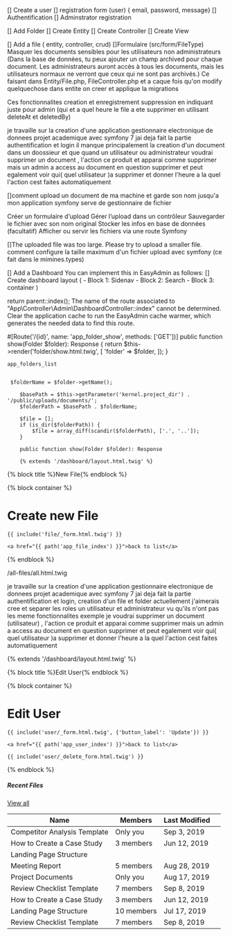 [] Create a user 
[] registration form (user) { email, password, message}
[] Authentification 
[] Adminstrator registration

[] Add Folder
    [] Create Entity
    [] Create Controller
    [] Create View

[] Add a file ( entity, controller, crud)
[]Formulaire (src/form/FileType)
Masquer les documents sensibles pour les utilisateurs non administrateurs
(Dans la base de données, tu peux ajouter un champ archived pour chaque document. Les administrateurs auront accès à tous les documents, mais les utilisateurs normaux ne verront que ceux qui ne sont pas archivés.) Ce faisant dans 
Entity/File.php, FileController.php et a caque fois qu'on modify quelquechose dans entite on creer et applique la migrations

Ces fonctionnalites
creation et enregistrement
suppression en indiquant juste pour admin (qui et a quel heure le file a ete supprimer en utilisant 
deleteAt et deletedBy)


je travaille sur la creation d'une application gestionnaire electronique de donnees projet academique avec symfony 7 jai deja fait la partie authentification et login il manque principalement la creation d'un document  dans un doossieur et que quand un utilisateur ou administrateur voudrai supprimer un document , l'action ce produit et apparai comme supprimer mais un admin a access au document en question supprimer et peut egalement voir qui( quel utilisateur )a supprimer et donner l'heure a la quel l'action cest faites automatiquement  



[]comment upload un document de ma machine et garde son nom jusqu'a mon application symfony serve de gestionnaire de fichier

Créer un formulaire d’upload
Gérer l’upload dans un contrôleur
Sauvegarder le fichier avec son nom original
Stocker les infos en base de données (facultatif)
Afficher ou servir les fichiers via une route Symfony

[]The uploaded file was too large. Please try to upload a smaller file. comment configure la taille  maximum  d'un fichier upload  avec symfony (ce fait dans le mimines.types)


[] Add a Dashboard
You can implement this in EasyAdmin as follows:
[] Create dashboard layout (
    - Block 1: Sidenav
    - Block 2: Search
    - Block 3: container
)

 return parent::index();
 The name of the route associated to "App\Controller\Admin\DashboardController::index" cannot be determined. Clear the application cache to run the EasyAdmin cache warmer, which generates the needed data to find this route. 

 #[Route('/{id}', name: 'app_folder_show', methods: ['GET'])]
 public function show(Folder $folder): Response
    {
        return $this->render('folder/show.html.twig', [
            'folder' => $folder,
        ]);
    }

    app_folders_list


     $folderName = $folder->getName();

        $basePath = $this->getParameter('kernel.project_dir') . '/public/uploads/documents/';
        $folderPath = $basePath . $folderName;

        $file = [];
        if (is_dir($folderPath)) {
            $file = array_diff(scandir($folderPath), ['.', '..']);
        }

        public function show(Folder $folder): Response

        {% extends '/dashboard/layout.html.twig' %}


{% block title %}New File{% endblock %}

{% block container %}
    <h1>Create new File</h1>

    {{ include('file/_form.html.twig') }}

    <a href="{{ path('app_file_index') }}">back to list</a>
{% endblock %}

/all-files/all.html.twig

je travaille sur la creation d'une application gestionnaire electronique de donnees projet academique avec symfony 7 jai deja fait la partie authentification et login, creation d'un file et folder actuellement j'aimerais cree et separer les roles  un utilisateur et  administrateur  vu qu'ils n'ont pas les meme fonctionnalites exemple je voudrai supprimer un document (utilisateur) , l'action ce produit et apparai comme supprimer mais un admin a access au document en question supprimer et peut egalement voir qui( quel utilisateur )a supprimer et donner l'heure a la quel l'action cest faites automatiquement

{% extends '/dashboard/layout.html.twig' %}

{% block title %}Edit User{% endblock %}

{% block container %}
    <h1>Edit User</h1>

    {{ include('user/_form.html.twig', {'button_label': 'Update'}) }}

    <a href="{{ path('app_user_index') }}">back to list</a>

    {{ include('user/_delete_form.html.twig') }}
{% endblock %}

<div class="d-flex align-items-center">
				<div>
					<h5 class="mb-0">Recent Files</h5>
				</div>
				<div class="ms-auto"><a href="javascript:;" class="btn btn-sm btn-outline-secondary">View all</a>
				</div>
			</div>
			<div class="table-responsive mt-3">
				<table class="table table-striped table-hover table-sm mb-0">
					<thead>
						<tr>
							<th>Name <i class="bx bx-up-arrow-alt ms-2"></i>
							</th>
							<th>Members</th>
							<th>Last Modified</th>
							<th></th>
						</tr>
					</thead>
					<tbody>
						<tr>
							<td>
								<div class="d-flex align-items-center">
									<div><i class="bx bxs-file-pdf me-2 font-24 text-danger"></i>
									</div>
									<div class="font-weight-bold text-danger">Competitor Analysis Template</div>
								</div>
							</td>
							<td>Only you</td>
							<td>Sep 3, 2019</td>
							<td><i class="fa fa-ellipsis-h font-24"></i>
							</td>
						</tr>
						<tr>
							<td>
								<div class="d-flex align-items-center">
									<div><i class="bx bxs-file me-2 font-24 text-primary"></i>
									</div>
									<div class="font-weight-bold text-primary">How to Create a Case Study</div>
								</div>
							</td>
							<td>3 members</td>
							<td>Jun 12, 2019</td>
							<td><i class="fa fa-ellipsis-h font-24"></i>
							</td>
						</tr>
						<tr>
							<td>
								<div class="d-flex align-items-center">
									<div><i class="bx bxs-file me-2 font-24 text-primary"></i>
									</div>
									<div class="font-weight-bold text-primary">Landing Page Structure</div>
								</div>
							</td>
						<tr>
							<td>
								<div class="d-flex align-items-center">
									<div><i class="bx bxs-file-pdf me-2 font-24 text-danger"></i>
									</div>
									<div class="font-weight-bold text-danger">Meeting Report</div>
								</div>
							</td>
							<td>5 members</td>
							<td>Aug 28, 2019</td>
							<td><i class="fa fa-ellipsis-h font-24"></i>
							</td>
						</tr>
						<tr>
							<td>
								<div class="d-flex align-items-center">
									<div><i class="bx bxs-file me-2 font-24 text-primary"></i>
									</div>
									<div class="font-weight-bold text-primary">Project Documents</div>
								</div>
							</td>
							<td>Only you</td>
							<td>Aug 17, 2019</td>
							<td><i class="fa fa-ellipsis-h font-24"></i>
							</td>
						</tr>
						<tr>
							<td>
								<div class="d-flex align-items-center">
									<div><i class="bx bxs-file-doc me-2 font-24 text-success"></i>
									</div>
									<div class="font-weight-bold text-success">Review Checklist Template</div>
								</div>
							</td>
							<td>7 members</td>
							<td>Sep 8, 2019</td>
							<td><i class="fa fa-ellipsis-h font-24"></i>
							</td>
						</tr>
						<tr>
							<td>
								<div class="d-flex align-items-center">
									<div><i class="bx bxs-file me-2 font-24 text-primary"></i>
									</div>
									<div class="font-weight-bold text-primary">How to Create a Case Study</div>
								</div>
							</td>
							<td>3 members</td>
							<td>Jun 12, 2019</td>
							<td><i class="fa fa-ellipsis-h font-24"></i>
							</td>
						</tr>
						<tr>
							<td>
								<div class="d-flex align-items-center">
									<div><i class="bx bxs-file me-2 font-24 text-primary"></i>
									</div>
									<div class="font-weight-bold text-primary">Landing Page Structure</div>
								</div>
							</td>
							<td>10 members</td>
							<td>Jul 17, 2019</td>
							<td><i class="fa fa-ellipsis-h font-24"></i>
							</td>
						</tr>
						<tr>
							<td>
								<div class="d-flex align-items-center">
									<div><i class="bx bxs-file-doc me-2 font-24 text-success"></i>
									</div>
									<div class="font-weight-bold text-success">Review Checklist Template</div>
								</div>
							</td>
							<td>7 members</td>
							<td>Sep 8, 2019</td>
							<td><i class="fa fa-ellipsis-h font-24"></i>
							</td>
						</tr>
					</tbody>
				</table>
			</div>
	</div>